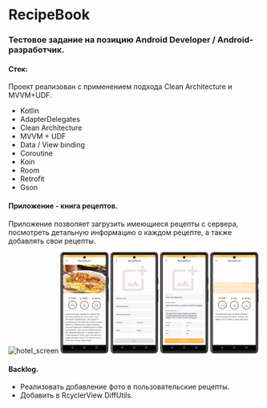 # RecipeBook

### Тестовое задание на позицию Android Developer / Android-разработчик.

#### Стек:

Проект реализован с применением подхода Clean Architecture и MVVM+UDF. 

- Kotlin
- AdapterDelegates
- Clean Architecture
- MVVM + UDF
- Data / View binding
- Coroutine
- Koin
- Room
- Retrofit
- Gson

#### Приложение - книга рецептов.

<p>
  Приложение позволяет загрузить имеющиеся рецепты с сервера, посмотреть детальную информацию о каждом рецепте, а также добавлять свои рецепты.
</p>

<p>  
    <img src="./screenshots/Screenshot_20230925_190102.png" alt="hotel_screen" width="19%" height="auto">
    <img src="./screenshots/Screenshot_20230925_190126.png" alt="room_data" width="19%" height="auto">
    <img src="./screenshots/Screenshot_20230925_190142.png" alt="booking_screen" width="19%" height="auto">
    <img src="./screenshots/Screenshot_20230925_192000.png" alt="payment_screen" width="19%" height="auto">
    <img src="./screenshots/Screenshot_20230925_192039.png" alt="payment_screen" width="19%" height="auto">
</p>

#### Backlog.

- Реализовать добавление фото в пользовательские рецепты.
- Добавить в RcyclerView DiffUtils.

